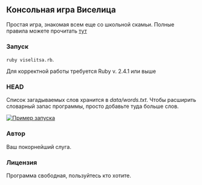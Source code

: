 ## Консольная игра Виселица
Простая игра, знакомая всем еще со школьной скамьи.
Полные правила можете прочитать [тут](https://ru.wikipedia.org/wiki/%D0%92%D0%B8%D1%81%D0%B5%D0%BB%D0%B8%D1%86%D0%B0_(%D0%B8%D0%B3%D1%80%D0%B0))

### Запуск

`ruby viselitsa.rb`.

Для корректной работы требуется Ruby v. 2.4.1 или выше

### HEAD
Список загадываемых слов хранится в *data/words.txt*. Чтобы расширить словарный запас программы, просто добавьте туда больше слов.

[![Пример запуска](https://asciinema.org/a/qpMKnvptNe5LPgivUuyaHmVht.svg)](https://asciinema.org/a/qpMKnvptNe5LPgivUuyaHmVht?autoplay=1)

### Автор
Ваш покорнейший слуга.

### Лицензия

Программа свободная, пользуйтесь кто хотите.
